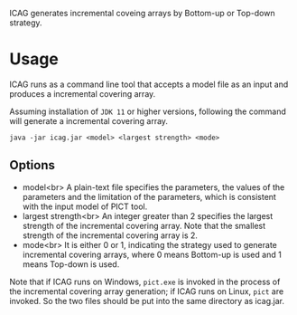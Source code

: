 ICAG generates  incremental coveing arrays by Bottom-up or Top-down strategy.

# Usage

ICAG runs as a command line tool that accepts a model file as an input and produces a incremental covering array.

Assuming installation of `JDK 11` or higher versions, following the command will generate a incremental covering array.

`java -jar icag.jar <model> <largest strength> <mode>`

## Options
* model\<br> 
A plain-text file specifies the parameters, the values of the parameters and the limitation of the parameters, which is consistent with the input model of PICT tool.
* largest strength\<br> 
An integer greater than 2  specifies the largest strength of the incremental covering array. Note that the smallest strength of the incremental covering array is 2.
* mode\<br> 
It is  either 0 or 1, indicating the strategy used to generate incremental covering arrays, where 0 means Bottom-up is used and 1 means Top-down is used.

Note that if ICAG runs on Windows,  `pict.exe` is invoked in the process of the incremental covering array generation; if ICAG runs on Linux, `pict` are invoked.
So the two files should  be put into the same directory as icag.jar.
